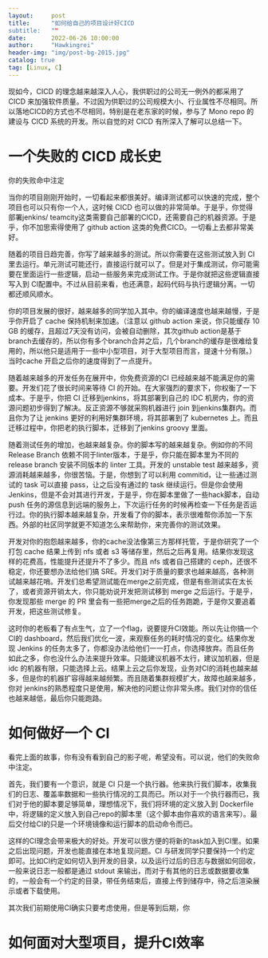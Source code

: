 ```yaml
---
layout:     post
title:      "如何给自己的项目设计好CICD
subtitle:   ""
date:       2022-06-26 10:00:00
author:     "Hawkingrei"
header-img: "img/post-bg-2015.jpg"
catalog: true
tag: [Linux, C] 
---
```


现如今，CICD 的理念越来越深入人心，我供职过的公司无一例外的都采用了 CICD 来加强软件质量。不过因为供职过的公司规模大小、行业属性不尽相同。所以落地CICD的方式也不尽相同，特别是在老东家的时候，参与了 Mono repo 的建设与 CICD 系统的开发。所以自觉的对 CICD 有所深入了解可以总结一下。

# 一个失败的 CICD 成长史

你的失败命中注定

当你的项目刚刚开始时，一切看起来都很美好。编译测试都可以快速的完成，整个项目也可以只有你一个人，这时候 CICD 也可以做的非常简单。于是乎，你觉得部署jenkins/ teamcity这类需要自己部署的CICD，还需要自己的机器资源。于是乎，你不加思索得使用了 github action 这类的免费CICD。一切看上去都非常美好。

随着的项目日趋完善，你写了越来越多的测试。所以你需要在这些测试放入到 CI 里去运行。单元测试可能还行，直接运行就可以了。但是对于集成测试，你可能需要在里面运行一些逻辑，启动一些服务来完成测试工作。于是你就把这些逻辑直接写入到 CI配置中。不过从目前来看，也还满意，起码代码与执行逻辑分离。一切都还顺风顺水。

你的项目发展的很好，越来越多的同学加入其中。你的编译速度也越来越慢，于是乎你开启了 cache 保持机制来加速。（注意以 github action 来说，你只能缓存 10 GB 的缓存，且超过7天没有访问，会被自动删除，其次github action是基于branch去缓存的，所以你有多个branch合并之后，几个branch的缓存是很难给复用的，所以他只是适用于一些中小型项目，对于大型项目而言，提速十分有限。）当时cache 开启之后你的速度得到了一点提升。

随着越来越多的开发任务在展开中，你免费资源的CI 已经越来越不能满足你的需要。开发们花了很长时间来等待 CI 的开始。在大家强烈的要求下，你权衡了一下成本。于是乎，你把 CI 迁移到jenkins，将其部署到自己的 IDC 机房内，你的资源问题初步得到了解决。反正资源不够就采购机器进行 join 到jenkins集群内。而且你为了让 jenkins 更好的利用好集群环境，将其部署到了 kubernetes 上。而且迁移过程中，你把老的执行脚本，迁移到了jenkins groovy 里面。

随着测试任务的增加，也越来越复杂。你的脚本写的越来越复杂。例如你的不同 Release Branch 依赖不同于linter版本，于是乎，你只能在脚本里为不同的 release branch 安装不同版本的 linter 工具。开发的 unstable test 越来越多，资源消耗越来越多，你很苦恼。于是，你想到了可以利用 commitid，让一些通过测试的 task 可以直接 pass，让之后没有通过的 task 继续运行。但是你会使用 Jenkins，但是不会对其进行开发，于是乎，你在脚本里做了一些hack脚本，自动push 任务的源信息到远端的服务上，下次运行任务的时候再检查一下任务是否运行过。你的执行脚本越来越复杂，开发看了你的脚本，表示很难帮你添加一下东西。外部的社区同学就更不知道怎么来帮助你，来完善你的测试效果。

开发对你的抱怨越来越多，你的cache没法像第三方那样托管，于是你研究了一个打包 cache 结果上传到 nfs 或者 s3 等储存里，然后之后再复用。结果你发现这样的花费高，性能提升还提升不了多少。而且 nfs 或者自己搭建的 ceph，还很不稳定，你还要想办法给他们搞 SRE。开发们对于质量的要求也越来越高，各种测试越来越花哨。开发们总希望测试能在merge之前完成，但是有些测试实在太长了，或者资源开销太大，你只能劝说开发把测试移到 merge 之后运行。于是乎，你发现那些 merge 的 PR 里会有一些把merge之后的任务跑跪，于是你又要追着开发，把这些测试修复。


这时你的老板看了有点生气，立了一个flag，说要提升CI效能。所以先让你搞一个CI的 dashboard，然后我们优化一波，来观察任务的耗时情况的变化。结果你发现 Jenkins 的任务太多了，你都没办法给他们一一打点，你选择放弃。而且任务如此之多，你也没什么办法来提升效率。只能建议机器不太行，建议加机器，但是 idc 的机器有限，只能选择上云。结果上云之后你发现，业务对CI的消耗也越来越多，但是你的机器扩容得越来越频繁。而且随着集群规模扩大，故障也越来越多，你对 jenkins的熟悉程度只是使用，解决他的问题让你非常头疼。我们对你的信任也越来越低，最后你只能跑路。

# 如何做好一个 CI

看完上面的故事，你有没有看到自己的影子呢，希望没有。可以说，他们的失败命中注定。

首先，我们要有一个意识，就是 CI 只是一个执行器。他来执行我们脚本，收集我们的日志、覆盖率数据和一些执行情况的工具而已。所以对于一个执行器而已，我们对于他的脚本要足够简单，理想情况下，我们将环境的定义放入到 Dockerfile 中，将逻辑的定义放入到自己repo的脚本里（这个脚本由你喜欢的语言来写）。最后交付给CI的只是一个环境镜像和运行脚本的启动命令而已。

这样的CI理念会带来极大的好处。开发可以很方便的将新的task加入到CI里。如果之后出现问题，开发也能直接在本地复现问题。CI 与研发同学只要保持一个约定即可。比如CI约定如何切入到开发的目录，以及运行过后的日志与数据如何回收，一般来说日志一般都是通过 stdout 来输出，而对于有其他的日志或数据要收集的，一般会有一个约定的目录，带任务结束后，直接上传到储存中，待之后渲染展示或者下载使用。

其次我们前期使用CI确实只要考虑使用，但是等到后期，你




# 如何面对大型项目，提升CI效率
